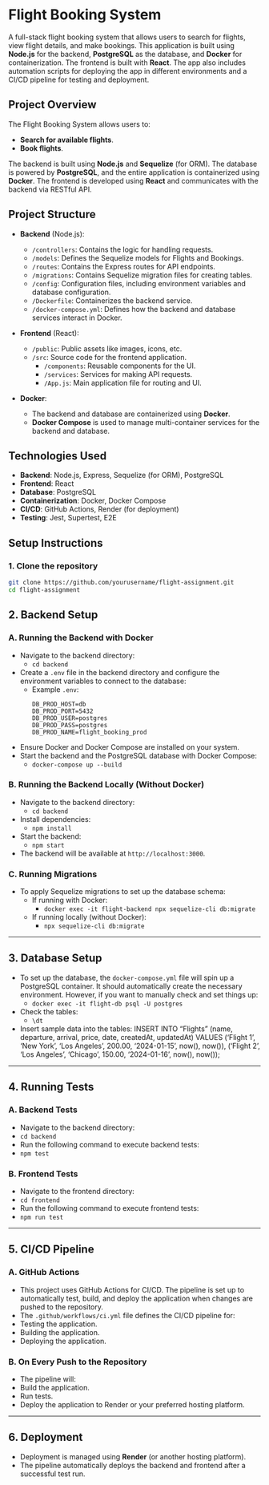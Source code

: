 # Flight Booking System

A full-stack flight booking system that allows users to search for flights, view flight details, and make bookings. This application is built using **Node.js** for the backend, **PostgreSQL** as the database, and **Docker** for containerization. The frontend is built with **React**. The app also includes automation scripts for deploying the app in different environments and a CI/CD pipeline for testing and deployment.

## Project Overview

The Flight Booking System allows users to:
- **Search for available flights**.
- **Book flights**.

The backend is built using **Node.js** and **Sequelize** (for ORM). The database is powered by **PostgreSQL**, and the entire application is containerized using **Docker**. The frontend is developed using **React** and communicates with the backend via RESTful API.

## Project Structure

- **Backend** (Node.js):
  - `/controllers`: Contains the logic for handling requests.
  - `/models`: Defines the Sequelize models for Flights and Bookings.
  - `/routes`: Contains the Express routes for API endpoints.
  - `/migrations`: Contains Sequelize migration files for creating tables.
  - `/config`: Configuration files, including environment variables and database configuration.
  - `/Dockerfile`: Containerizes the backend service.
  - `/docker-compose.yml`: Defines how the backend and database services interact in Docker.

- **Frontend** (React):
  - `/public`: Public assets like images, icons, etc.
  - `/src`: Source code for the frontend application.
    - `/components`: Reusable components for the UI.
    - `/services`: Services for making API requests.
    - `/App.js`: Main application file for routing and UI.

- **Docker**:
  - The backend and database are containerized using **Docker**.
  - **Docker Compose** is used to manage multi-container services for the backend and database.

## Technologies Used

- **Backend**: Node.js, Express, Sequelize (for ORM), PostgreSQL
- **Frontend**: React
- **Database**: PostgreSQL
- **Containerization**: Docker, Docker Compose
- **CI/CD**: GitHub Actions, Render (for deployment)
- **Testing**: Jest, Supertest, E2E

## Setup Instructions

### 1. Clone the repository
```bash
git clone https://github.com/yourusername/flight-assignment.git
cd flight-assignment
```
## 2. Backend Setup

### A. Running the Backend with Docker
- Navigate to the backend directory:
  - `cd backend`
- Create a `.env` file in the backend directory and configure the environment variables to connect to the database:
  - Example `.env`:
    ```
    DB_PROD_HOST=db
    DB_PROD_PORT=5432
    DB_PROD_USER=postgres
    DB_PROD_PASS=postgres
    DB_PROD_NAME=flight_booking_prod
    ```
- Ensure Docker and Docker Compose are installed on your system.
- Start the backend and the PostgreSQL database with Docker Compose:
  - `docker-compose up --build`

### B. Running the Backend Locally (Without Docker)
- Navigate to the backend directory:
  - `cd backend`
- Install dependencies:
  - `npm install`
- Start the backend:
  - `npm start`
- The backend will be available at `http://localhost:3000`.

### C. Running Migrations
- To apply Sequelize migrations to set up the database schema:
  - If running with Docker:
    - `docker exec -it flight-backend npx sequelize-cli db:migrate`
  - If running locally (without Docker):
    - `npx sequelize-cli db:migrate`

---

## 3. Database Setup

- To set up the database, the `docker-compose.yml` file will spin up a PostgreSQL container. It should automatically create the necessary environment. However, if you want to manually check and set things up:
  - `docker exec -it flight-db psql -U postgres`
- Check the tables:
  - `\dt`
- Insert sample data into the tables:
INSERT INTO “Flights” (name, departure, arrival, price, date, createdAt, updatedAt) VALUES
(‘Flight 1’, ‘New York’, ‘Los Angeles’, 200.00, ‘2024-01-15’, now(), now()),
(‘Flight 2’, ‘Los Angeles’, ‘Chicago’, 150.00, ‘2024-01-16’, now(), now());
---

## 4. Running Tests

### A. Backend Tests
- Navigate to the backend directory:
- `cd backend`
- Run the following command to execute backend tests:
- `npm test`

### B. Frontend Tests
- Navigate to the frontend directory:
- `cd frontend`
- Run the following command to execute frontend tests:
- `npm run test`

---

## 5. CI/CD Pipeline

### A. GitHub Actions
- This project uses GitHub Actions for CI/CD. The pipeline is set up to automatically test, build, and deploy the application when changes are pushed to the repository.
- The `.github/workflows/ci.yml` file defines the CI/CD pipeline for:
- Testing the application.
- Building the application.
- Deploying the application.

### B. On Every Push to the Repository
- The pipeline will:
- Build the application.
- Run tests.
- Deploy the application to Render or your preferred hosting platform.

---

## 6. Deployment

- Deployment is managed using **Render** (or another hosting platform).
- The pipeline automatically deploys the backend and frontend after a successful test run.